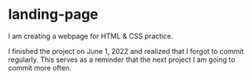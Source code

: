# landing-page
I am creating a webpage for HTML & CSS practice.

I finished the project on June 1, 2022 and realized that I forgot to commit regularly. This serves as a reminder that the next project I am going to commit more often.
